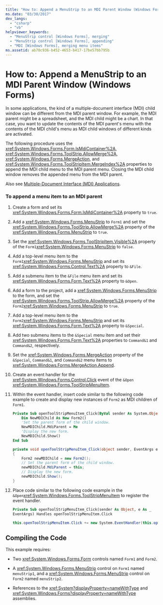 ```yaml
---
title: "How to: Append a MenuStrip to an MDI Parent Window (Windows Forms)"
ms.date: "03/30/2017"
dev_langs: 
  - "csharp"
  - "vb"
helpviewer_keywords: 
  - "MenuStrip control [Windows Forms], merging"
  - "MenuStrip control [Windows Forms], appending"
  - "MDI [Windows Forms], merging menu items"
ms.assetid: ab70c936-b452-4653-b417-17be57bb795b
---
```

# How to: Append a MenuStrip to an MDI Parent Window (Windows Forms)
In some applications, the kind of a multiple-document interface (MDI) child window can be different from the MDI parent window. For example, the MDI parent might be a spreadsheet, and the MDI child might be a chart. In that case, you want to update the contents of the MDI parent's menu with the contents of the MDI child's menu as MDI child windows of different kinds are activated.  
  
 The following procedure uses the <xref:System.Windows.Forms.Form.IsMdiContainer%2A>, <xref:System.Windows.Forms.ToolStrip.AllowMerge%2A>, <xref:System.Windows.Forms.MergeAction>, and <xref:System.Windows.Forms.ToolStripItem.MergeIndex%2A> properties to append the MDI child menu to the MDI parent menu. Closing the MDI child window removes the appended menu from the MDI parent.  
  
 Also see [Multiple-Document Interface (MDI) Applications](../advanced/multiple-document-interface-mdi-applications.md).  
  
### To append a menu item to an MDI parent  
  
1. Create a form and set its <xref:System.Windows.Forms.Form.IsMdiContainer%2A> property to `true`.  
  
2. Add a <xref:System.Windows.Forms.MenuStrip> to `Form1` and set the <xref:System.Windows.Forms.ToolStrip.AllowMerge%2A> property of the <xref:System.Windows.Forms.MenuStrip> to `true`.  
  
3. Set the <xref:System.Windows.Forms.ToolStripItem.Visible%2A> property of the `Form1`<xref:System.Windows.Forms.MenuStrip> to `false`.  
  
4. Add a top-level menu item to the `Form1`<xref:System.Windows.Forms.MenuStrip> and set its <xref:System.Windows.Forms.Control.Text%2A> property to `&File`.  
  
5. Add a submenu item to the `&File` menu item and set its <xref:System.Windows.Forms.Form.Text%2A> property to `&Open`.  
  
6. Add a form to the project, add a <xref:System.Windows.Forms.MenuStrip> to the form, and set the <xref:System.Windows.Forms.ToolStrip.AllowMerge%2A> property of the `Form2`<xref:System.Windows.Forms.MenuStrip> to `true`.  
  
7. Add a top-level menu item to the `Form2`<xref:System.Windows.Forms.MenuStrip> and set its <xref:System.Windows.Forms.Form.Text%2A> property to `&Special`.  
  
8. Add two submenu items to the `&Special` menu item and set their <xref:System.Windows.Forms.Form.Text%2A> properties to `Command&1` and `Command&2`, respectively.  
  
9. Set the <xref:System.Windows.Forms.MergeAction> property of the `&Special`, `Command&1`, and `Command&2` menu items to <xref:System.Windows.Forms.MergeAction.Append>.  
  
10. Create an event handler for the <xref:System.Windows.Forms.Control.Click> event of the `&Open` <xref:System.Windows.Forms.ToolStripMenuItem>.  
  
11. Within the event handler, insert code similar to the following code example to create and display new instances of `Form2` as MDI children of `Form1`.  
  
    ```vb  
    Private Sub openToolStripMenuItem_Click(ByVal sender As System.Object, ByVal e As System.EventArgs) Handles openToolStripMenuItem.Click  
        Dim NewMDIChild As New Form2()  
        'Set the parent form of the child window.  
        NewMDIChild.MdiParent = Me  
        'Display the new form.  
        NewMDIChild.Show()  
    End Sub  
    ```  
  
    ```csharp  
    private void openToolStripMenuItem_Click(object sender, EventArgs e)  
    {  
        Form2 newMDIChild = new Form2();  
        // Set the parent form of the child window.  
        newMDIChild.MdiParent = this;  
        // Display the new form.  
        newMDIChild.Show();  
    }  
    ```  
  
12. Place code similar to the following code example in the `&Open`<xref:System.Windows.Forms.ToolStripMenuItem> to register the event handler.  
  
    ```vb  
    Private Sub openToolStripMenuItem_Click(sender As Object, e As _  
    EventArgs) Handles openToolStripMenuItem.Click  
    ```  
  
    ```csharp  
    this.openToolStripMenuItem.Click += new System.EventHandler(this.openToolStripMenuItem_Click);  
    ```  
  
## Compiling the Code  
 This example requires:  
  
- Two <xref:System.Windows.Forms.Form> controls named `Form1` and `Form2`.  
  
- A <xref:System.Windows.Forms.MenuStrip> control on `Form1` named `menuStrip1`, and a <xref:System.Windows.Forms.MenuStrip> control on `Form2` named `menuStrip2`.  
  
- References to the <xref:System?displayProperty=nameWithType> and <xref:System.Windows.Forms?displayProperty=nameWithType> assemblies.

